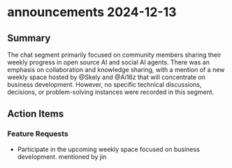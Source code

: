 # announcements 2024-12-13

## Summary
The chat segment primarily focused on community members sharing their weekly progress in open source AI and social AI agents. There was an emphasis on collaboration and knowledge sharing, with a mention of a new weekly space hosted by @Skely and @Ai16z that will concentrate on business development. However, no specific technical discussions, decisions, or problem-solving instances were recorded in this segment.

## Action Items

### Feature Requests
- Participate in the upcoming weekly space focused on business development. mentioned by jin